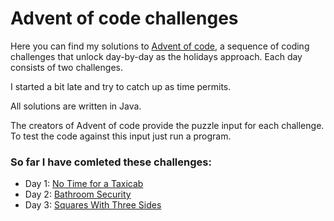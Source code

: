 # Advent of code challenges

Here you can find my solutions to [Advent of code](http://adventofcode.com/2016), a sequence of coding challenges that unlock day-by-day as the holidays approach. Each day consists of two challenges.

I started a bit late and try to catch up as time permits.

All solutions are written in Java.

The creators of Advent of code provide the puzzle input for each challenge. To test the code against this input just run a program.

### So far I have comleted these challenges:

- Day 1: [No Time for a Taxicab](http://adventofcode.com/2016/day/1)
- Day 2: [Bathroom Security](http://adventofcode.com/2016/day/2)
- Day 3: [Squares With Three Sides](http://adventofcode.com/2016/day/3)
